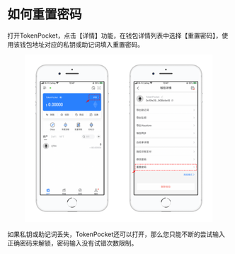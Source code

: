 # 如何重置密码

打开TokenPocket，点击【详情】功能，在钱包详情列表中选择【重置密码】，使用该钱包地址对应的私钥或助记词填入重置密码。

<figure><img src="../../.gitbook/assets/5.png" alt=""><figcaption></figcaption></figure>

如果私钥或助记词丢失，TokenPocket还可以打开，那么您只能不断的尝试输入正确密码来解锁，密码输入没有试错次数限制。
